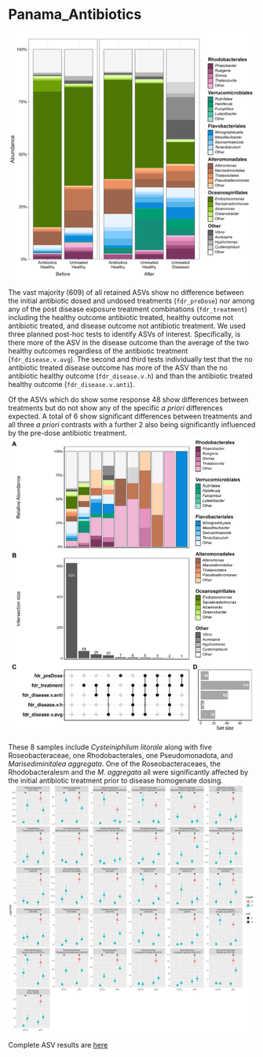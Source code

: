 # Panama_Antibiotics

![image info](Results/overall_composition.png)

The vast majority (609) of all retained ASVs show no difference between the initial antibiotic dosed and undosed treatments (`fdr_preDose`) nor among any of the post disease exposure treatment combinations (`fdr_treatment`) including the healthy outcome antibiotic treated, healthy outcome not antibiotic treated, and disease outcome not antibiotic treatment. We used three planned post-hoc tests to identify ASVs of interest. Specifically, is there more of the ASV in the disease outcome than the average of the two healthy outcomes regardless of the antibiotic treatment (`fdr_disease.v.avg`). The second and third tests individually test that the no antibiotic treated disease outcome has more of the ASV than the no antibiotic healthy outcome (`fdr_disease.v.h`) and than the antibiotic treated healthy outcome (`fdr_disease.v.anti`).

Of the ASVs which do show some response 48 show differences between treatments but do not show any of the specific *a priori* differences expected. A total of 6 show significant differences between treatments and all three *a priori* contrasts with a further 2 also being significantly influenced by the pre-dose antibiotic treatment.
![image info](Results/asv_upset.png)

These 8 samples include *Cysteiniphilum litorale* along with five Roseobacteraceae, one Rhodobacterales, one Pseudomonadota, and *Marisediminitalea aggregata*. One of the Roseobacteraceaes, the Rhodobacteralesm and the *M. aggregata* all were significantly affected by the initial antibiotic treatment prior to disease homogenate dosing.
![image info](Results/asvs_changing_postExposure.png)

Complete ASV results are [here](Results/individual_asv_results.csv)
